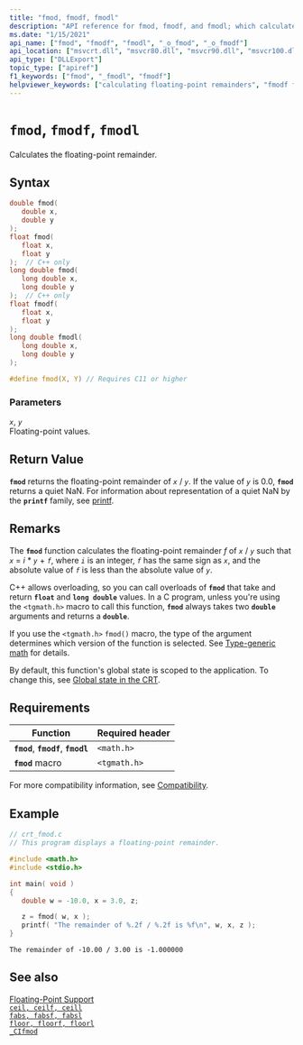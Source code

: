```yaml
---
title: "fmod, fmodf, fmodl"
description: "API reference for fmod, fmodf, and fmodl; which calculates the floating-point remainder."
ms.date: "1/15/2021"
api_name: ["fmod", "fmodf", "fmodl", "_o_fmod", "_o_fmodf"]
api_location: ["msvcrt.dll", "msvcr80.dll", "msvcr90.dll", "msvcr100.dll", "msvcr100_clr0400.dll", "msvcr110.dll", "msvcr110_clr0400.dll", "msvcr120.dll", "msvcr120_clr0400.dll", "ucrtbase.dll", "api-ms-win-crt-math-l1-1-0.dll", "api-ms-win-crt-private-l1-1-0.dll"]
api_type: ["DLLExport"]
topic_type: ["apiref"]
f1_keywords: ["fmod", "_fmodl", "fmodf"]
helpviewer_keywords: ["calculating floating-point remainders", "fmodf function", "fmodl function", "fmod function", "floating-point numbers, calculating remainders"]
---
```

# `fmod`, `fmodf`, `fmodl`

Calculates the floating-point remainder.

## Syntax

```C
double fmod(
   double x,
   double y
);
float fmod(
   float x,
   float y
);  // C++ only
long double fmod(
   long double x,
   long double y
);  // C++ only
float fmodf(
   float x,
   float y
);
long double fmodl(
   long double x,
   long double y
);

#define fmod(X, Y) // Requires C11 or higher
```

### Parameters

*`x`*, *`y`*\
Floating-point values.

## Return Value

**`fmod`** returns the floating-point remainder of *`x`* / *`y`*. If the value of *`y`* is 0.0, **`fmod`** returns a quiet NaN. For information about representation of a quiet NaN by the **`printf`** family, see [printf](printf-printf-l-wprintf-wprintf-l.md).

## Remarks

The **`fmod`** function calculates the floating-point remainder *f* of *`x`* / *`y`* such that *`x`* = *i* \* *`y`* + *`f`*, where *`i`* is an integer, *`f`* has the same sign as *`x`*, and the absolute value of *`f`* is less than the absolute value of *`y`*.

C++ allows overloading, so you can call overloads of **`fmod`** that take and return **`float`** and **`long double`** values. In a C program, unless you're using the `<tgmath.h>` macro to call this function, **`fmod`** always takes two **`double`** arguments and returns a **`double`**.

If you use the `<tgmath.h>` `fmod()` macro, the type of the argument determines which version of the function is selected. See [Type-generic math](../../c-runtime-library/tgmath.md) for details.

By default, this function's global state is scoped to the application. To change this, see [Global state in the CRT](../global-state.md).

## Requirements

|Function|Required header|
|--------------|---------------------|
|**`fmod`**, **`fmodf`**, **`fmodl`**|`<math.h>`|
|**`fmod`** macro | `<tgmath.h>` |

For more compatibility information, see [Compatibility](../../c-runtime-library/compatibility.md).

## Example

```C
// crt_fmod.c
// This program displays a floating-point remainder.

#include <math.h>
#include <stdio.h>

int main( void )
{
   double w = -10.0, x = 3.0, z;

   z = fmod( w, x );
   printf( "The remainder of %.2f / %.2f is %f\n", w, x, z );
}
```

```Output
The remainder of -10.00 / 3.00 is -1.000000
```

## See also

[Floating-Point Support](../../c-runtime-library/floating-point-support.md)\
[`ceil, ceilf, ceill`](ceil-ceilf-ceill.md)\
[`fabs, fabsf, fabsl`](fabs-fabsf-fabsl.md)\
[`floor, floorf, floorl`](floor-floorf-floorl.md)\
[`_CIfmod`](../../c-runtime-library/cifmod.md)
